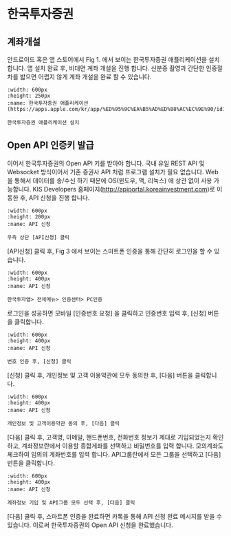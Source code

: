 # 한국투자증권

## 계좌개설

안드로이드 혹은 앱 스토어에서 Fig 1. 에서 보이는 한국투자증권 애플리케이션을 설치 합니다. 
앱 설치 완료 후, 비대면 계좌 개설을 진행 합니다. 
신분증 촬영과 간단한 인증절차를 밟으면 어렵지 않게 계좌 개설을 완료 할 수 있습니다.

```{figure} images/hanguk_app.png
:width: 600px
:height: 250px
:name: 한국투자증권 애플리케이션(https://apps.apple.com/kr/app/%ED%95%9C%EA%B5%AD%ED%88%AC%EC%9E%90/id1621986905)

한국투자증권 애플리케이션 설치
```

## Open API 인증키 발급

이어서 한국투자증권의 Open API 키를 받아야 합니다.
국내 유일 REST API 및 Websocket 방식이어서 기존 증권사 API 처럼 프로그램 설치가 필요 없습니다.
Web 을 통해서 데이터를 송/수신 하기 때문에 OS(윈도우, 맥, 리눅스) 에 상관 없이 사용 가능합니다.
KIS Developers 홈페이지(http://apiportal.koreainvestment.com)로 이동한 후, API 신청을 진행 합니다. 

```{figure} images/api_1.png
:width: 600px
:height: 200px
:name: API 신청

우측 상단 [API신청] 클릭
```

[API신청] 클릭 후, Fig 3 에서 보이는 스마트폰 인증을 통해 간단히 로그인을 할 수 있습니다.

```{figure} images/api_2.png
:width: 600px
:height: 400px
:name: API 신청

한국투자앱> 전체메뉴> 인증센터> PC인증
```

로그인을 성공하면 모바일 [인증번호 요청] 을 클릭하고 인증번호 입력 후, [신청] 버튼을 클릭합니다.

```{figure} images/api_3.png
:width: 600px
:height: 400px
:name: API 신청

번호 인증 후, [신청] 클릭
```

[신청] 클릭 후, 개인정보 및 고객 이용약관에 모두 동의한 후, [다음] 버튼을 클릭합니다. 

```{figure} images/api_4.png
:width: 600px
:height: 400px
:name: API 신청

개인정보 및 고객이용약관 동의 후, [다음] 클릭
```

[다음] 클릭 후, 고객명, 이메일, 핸드폰번호, 전화번호 정보가 제대로 기입되었는지 확인하고,
계좌정보란에서 이용할 종합게좌를 선택하고 비밀번호를 입력 합니다. 모의계좌도 체크하여 임의의 계좌번호를 입력 합니다.
API그룹란에서 모든 그룹을 선택하고 [다음] 번튼을 클릭합니다.

```{figure} images/api_5.png
:width: 600px
:height: 400px
:name: API 신청

계좌정보 기입 및 API그룹 모두 선택 후, [다음] 클릭
```

[다음] 클릭 후, 스마트폰 인증을 완료하면 카톡을 통해 API 신청 완료 메시지를 받을 수 있습니다.
이로써 한국투자증권의 Open API 신청을 완료했습니다. 